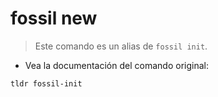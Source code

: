 # fossil new

> Este comando es un alias de `fossil init`.

- Vea la documentación del comando original:

`tldr fossil-init`
